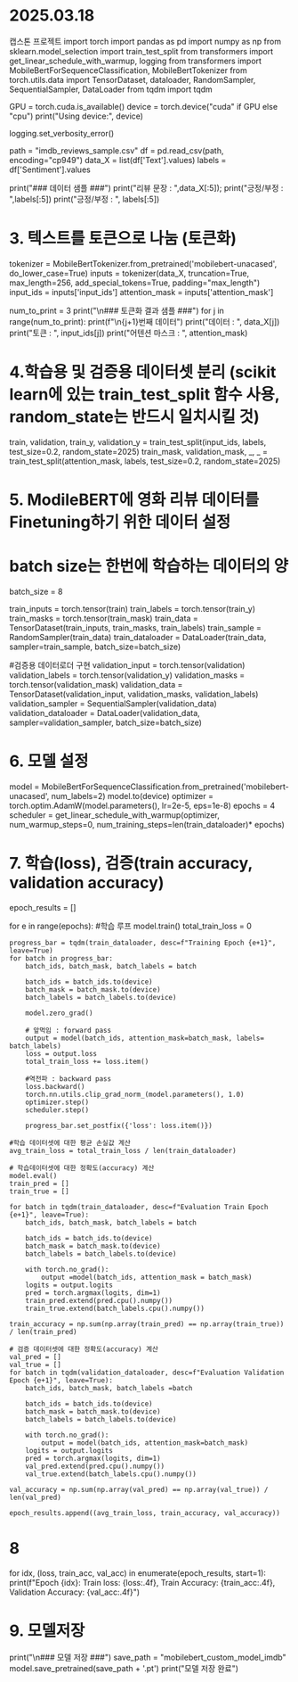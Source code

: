 # 2025.03.18
캡스톤 프로젝트
import torch
import pandas as pd
import numpy as np
from sklearn.model_selection import train_test_split
from transformers import get_linear_schedule_with_warmup, logging
from transformers import  MobileBertForSequenceClassification, MobileBertTokenizer
from torch.utils.data import TensorDataset, dataloader, RandomSampler, SequentialSampler, DataLoader
from tqdm import tqdm


GPU = torch.cuda.is_available()
device = torch.device("cuda" if GPU else "cpu")
print("Using device:", device)

logging.set_verbosity_error()

path = "imdb_reviews_sample.csv"
df = pd.read_csv(path, encoding="cp949")
data_X = list(df['Text'].values)
labels = df['Sentiment'].values

print("### 데이터 샘플 ###")
print("리뷰 문장 : ",data_X[:5]); print("긍정/부정 : ",labels[:5])
print("긍정/부정 : ", labels[:5])

# 3. 텍스트를 토큰으로 나눔 (토큰화)
tokenizer = MobileBertTokenizer.from_pretrained('mobilebert-unacased', do_lower_case=True)
inputs = tokenizer(data_X, truncation=True, max_length=256, add_special_tokens=True, padding="max_length")
input_ids = inputs['input_ids']
attention_mask = inputs['attention_mask']

num_to_print = 3
print("\n### 토큰화 결과 샘플 ###")
for j in range(num_to_print):
    print(f"\n{j+1}번째 데이터")
    print("데이터 : ", data_X[j])
    print("토큰 : ", input_ids[j])
    print("어텐션 마스크 : ", attention_mask)

# 4.학습용 및 검증용 데이터셋 분리 (scikit learn에 있는 train_test_split 함수 사용, random_state는 반드시 일치시킬 것)
train, validation, train_y, validation_y = train_test_split(input_ids, labels, test_size=0.2, random_state=2025)
train_mask, validation_mask, _, _ = train_test_split(attention_mask, labels, test_size=0.2, random_state=2025)

# 5. ModileBERT에 영화 리뷰 데이터를  Finetuning하기 위한 데이터 설정
# batch size는 한번에 학습하는 데이터의 양
batch_size = 8

train_inputs = torch.tensor(train)
train_labels = torch.tensor(train_y)
train_masks = torch.tensor(train_mask)
train_data = TensorDataset(train_inputs, train_masks, train_labels)
train_sample = RandomSampler(train_data)
train_dataloader = DataLoader(train_data, sampler=train_sample, batch_size=batch_size)

#검증용 데이터로더 구현
validation_input = torch.tensor(validation)
validation_labels = torch.tensor(validation_y)
validation_masks = torch.tensor(validation_mask)
validation_data = TensorDataset(validation_input, validation_masks, validation_labels)
validation_sampler = SequentialSampler(validation_data)
validation_dataloader = DataLoader(validation_data, sampler=validation_sampler, batch_size=batch_size)

# 6. 모델 설정
model = MobileBertForSequenceClassification.from_pretrained('mobilebert-unacased', num_labels=2)
model.to(device)
optimizer = torch.optim.AdamW(model.parameters(), lr=2e-5, eps=1e-8)
epochs = 4
scheduler = get_linear_schedule_with_warmup(optimizer,
                                            num_warmup_steps=0,
                                            num_training_steps=len(train_dataloader)* epochs)

# 7. 학습(loss), 검증(train accuracy, validation accuracy)
epoch_results = []

for e in range(epochs):
    #학습 루프
    model.train()
    total_train_loss = 0

    progress_bar = tqdm(train_dataloader, desc=f"Training Epoch {e+1}", leave=True)
    for batch in progress_bar:
        batch_ids, batch_mask, batch_labels = batch

        batch_ids = batch_ids.to(device)
        batch_mask = batch_mask.to(device)
        batch_labels = batch_labels.to(device)

        model.zero_grad()

        # 앞먹임 : forward pass
        output = model(batch_ids, attention_mask=batch_mask, labels= batch_labels)
        loss = output.loss
        total_train_loss += loss.item()

        #역전파 : backward pass
        loss.backward()
        torch.nn.utils.clip_grad_norm_(model.parameters(), 1.0)
        optimizer.step()
        scheduler.step()

        progress_bar.set_postfix({'loss': loss.item()})

    #학습 데이터셋에 대한 평균 손실값 계산
    avg_train_loss = total_train_loss / len(train_dataloader)

    # 학습데이터셋에 대한 정확도(accuracy) 계산
    model.eval()
    train_pred = []
    train_true = []

    for batch in tqdm(train_dataloader, desc=f"Evaluation Train Epoch {e+1}", leave=True):
        batch_ids, batch_mask, batch_labels = batch

        batch_ids = batch_ids.to(device)
        batch_mask = batch_mask.to(device)
        batch_labels = batch_labels.to(device)

        with torch.no_grad():
            output =model(batch_ids, attention_mask = batch_mask)
        logits = output.logits
        pred = torch.argmax(logits, dim=1)
        train_pred.extend(pred.cpu().numpy())
        train_true.extend(batch_labels.cpu().numpy())

    train_accuracy = np.sum(np.array(train_pred) == np.array(train_true)) / len(train_pred)

    # 검증 데이터셋에 대한 정확도(accuracy) 계산
    val_pred = []
    val_true = []
    for batch in tqdm(validation_dataloader, desc=f"Evaluation Validation Epoch {e+1}", leave=True):
        batch_ids, batch_mask, batch_labels =batch

        batch_ids = batch_ids.to(device)
        batch_mask = batch_mask.to(device)
        batch_labels = batch_labels.to(device)

        with torch.no_grad():
            output = model(batch_ids, attention_mask=batch_mask)
        logits = output.logits
        pred = torch.argmax(logits, dim=1)
        val_pred.extend(pred.cpu().numpy())
        val_true.extend(batch_labels.cpu().numpy())

    val_accuracy = np.sum(np.array(val_pred) == np.array(val_true)) / len(val_pred)

    epoch_results.append((avg_train_loss, train_accuracy, val_accuracy))

# 8
for idx, (loss, train_acc, val_acc) in enumerate(epoch_results, start=1):
    print(f"Epoch {idx}: Train loss: {loss:.4f}, Train Accuracy: {train_acc:.4f}, Validation Accuracy: {val_acc:.4f}")

# 9. 모델저장
print("\n### 모델 저장 ###")
save_path = "mobilebert_custom_model_imdb"
model.save_pretrained(save_path + '.pt')
print("모델 저장 완료")

